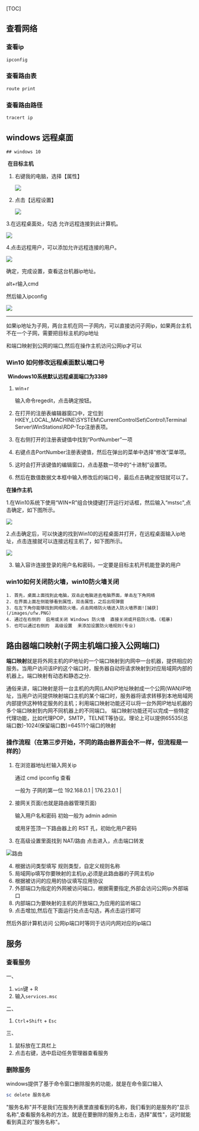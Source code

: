 [TOC]



## 查看网络



### 查看ip

```powershell
ipconfig
```

### 查看路由表

```powershell
route print
```

### 查看路由路径

```powershell
tracert ip
```





## windows 远程桌面

	## windows 10

​	**在目标主机**

  1. 右键我的电脑，选择【属性】 

     ![](https://imgsa.baidu.com/exp/w=500/sign=fb8e4e060146f21fc9345e53c6256b31/0dd7912397dda14481706c4fb9b7d0a20df486d5.jpg )

 2. 点击【远程设置】 

    ![](https://imgsa.baidu.com/exp/w=500/sign=4a94105a52ee3d6d22c687cb73176d41/37d3d539b6003af3212edf9d3e2ac65c1138b6b2.jpg )

3.在远程桌面处，勾选 允许远程连接到此计算机。 

![](https://imgsa.baidu.com/exp/w=500/sign=d878036555df8db1bc2e7c643922dddb/d000baa1cd11728bc3088edfc3fcc3cec3fd2c21.jpg )

4.点击远程用户，可以添加允许远程连接的用户。 

![](https://imgsa.baidu.com/exp/w=500/sign=483db0ccaa8b87d65042ab1f37092860/21a4462309f79052630345c307f3d7ca7bcbd52b.jpg )



确定，完成设置，查看这台机器ip地址。

alt+r输入cmd

然后输入ipconfig

![](https://imgsa.baidu.com/exp/w=500/sign=c718ead605f41bd5da53e8f461db81a0/0b55b319ebc4b745f9afbaebc4fc1e178a821517.jpg )

---

如果ip地址为子网，两台主机在同一子网内，可以直接访问子网ip，如果两台主机不在一个子网，需要把目标主机的ip地址

和端口映射到公网的端口,然后在操作主机访问公网ip才可以

### Win10 如何修改远程桌面默认端口号

​	**Windows10系统默认远程桌面端口为3389** 

1. win+r

   输入命令regedit，点击确定按钮。 

2. 在打开的注册表编辑器窗口中，定位到HKEY_LOCAL_MACHINE\SYSTEM\CurrentControlSet\Control\Terminal Server\WinStations\RDP-Tcp注册表项。 

3. 在右侧打开的注册表键值中找到“PortNumber”一项 

4. 右键点击PortNumber注册表键值，然后在弹出的菜单中选择“修改”菜单项。 

5. 这时会打开该键值的编辑窗口，点击基数一项中的“十进制”设置项。 

6. 然后在数值数据文本框中输入修改后的端口号，最后点击确定按钮就可以了。 



**在操作主机**

​		1.在Win10系统下使用“WIN+R”组合快捷键打开运行对话框，然后输入“mstsc",点击确定，如下图所示。 

![](https://imgsa.baidu.com/exp/w=500/sign=ef2d79c8a51ea8d38a227404a70b30cf/dcc451da81cb39db6a2aa925d3160924aa1830df.jpg )



​	2.点击确定后，可以快速的找到Win10的远程桌面并打开，在远程桌面输入ip地址，点击连接就可以连接远程主机了，如下图所示。 

![](https://imgsa.baidu.com/exp/w=500/sign=378049b840166d223877159476220945/3b87e950352ac65c7243a800f8f2b21193138a7b.jpg )

3. 输入容许连接登录的用户名和密码，一定要是目标主机开机能登录的用户



### win10如何关闭防火墙，win10防火墙关闭

 	1. 首先，桌面上面找到此电脑，双击此电脑进去电脑界面，单击左下角网络
 	2. 在界面上面左侧能够看到属性，双击属性，之后出现弹窗
 	3. 在左下角你能够找到网络防火墙，点击网络防火墙进入防火墙界面![捕获](/images/ufw.PNG)
	4. 通过在右侧的  启用或关闭 Windows 防火墙  直接关闭或开启防火墙。(粗暴)
	5. 也可以通过右侧的  高级设置  来添加设置防火墙规则(专业)





## 路由器端口映射(子网主机端口接入公网端口)

​	**端口映射**就是将外网主机的IP地址的一个端口映射到内网中一台机器，提供相应的服务。当用户访问该IP的这个端口时，服务器自动将请求映射到对应局域网内部的机器上。端口映射有动态和静态之分.

通俗来讲，端口映射是将一台主机的内网(LAN)IP地址映射成一个公网(WAN)IP地址，当用户访问提供映射端口主机的某个端口时，服务器将请求转移到本地局域网内部提供这种特定服务的主机；利用端口映射功能还可以将一台外网IP地址机器的多个端口映射到内网不同机器上的不同端口。 端口映射功能还可以完成一些特定代理功能，比如代理POP，SMTP，TELNET等协议。理论上可以提供65535(总端口数)-1024(保留端口数)=64511个端口的映射

### 操作流程（在第三步开始，不同的路由器界面会不一样，但流程是一样的）

1. 在浏览器地址栏输入网关ip

   通过 cmd    ipconfig 查看

   一般为 子网的第一位  192.168.0.1   |  176.23.0.1 |

2. 接网关页面(也就是路由器管理页面)

   输入用户名和密码	初始一般为 admin   admin

   或用牙签顶一下路由器上的 RST 孔，初始化用户密码

3. 在高级设置里面找到 NAT/路由  点击进入，点击端口转发

![路由](/images/luyou.PNG)

4. 根据访问类型填写 规则类型，自定义规则名称
5. 局域网ip填写你要映射的主机ip,必须是此路由器的子网主机ip
6. 根据被访问的应用的协议填写应用协议
7. 外部端口为指定的外网被访问端口，根据需要指定,外部会访问公网ip:外部端口
8. 内部端口为要映射的主机的开放端口,为应用的监听端口
9. 点击增加,然后在下面运行处点击勾选，再点击运行即可

然后外部计算机访问 公网ip端口时等同于访问内网对应的ip端口





## 服务

### 查看服务

一、

1. `win`键 + R
2. 输入`services.msc`

二、

1. `Ctrl`+`Shift` + `Esc`

三、

1. 鼠标放在工具栏上
2. 点击右键，选中启动任务管理器查看服务



### 删除服务

windows提供了基于命令窗口删除服务的功能，就是在命令窗口输入

```powershell
sc delete 服务名称
```

"服务名称"并不是我们在服务列表里直接看到的名称，我们看到的是服务的"显示名称",查看服务名称的方法，就是在要删除的服务上右击，选择"属性"，这时就能看到真正的"服务名称"。